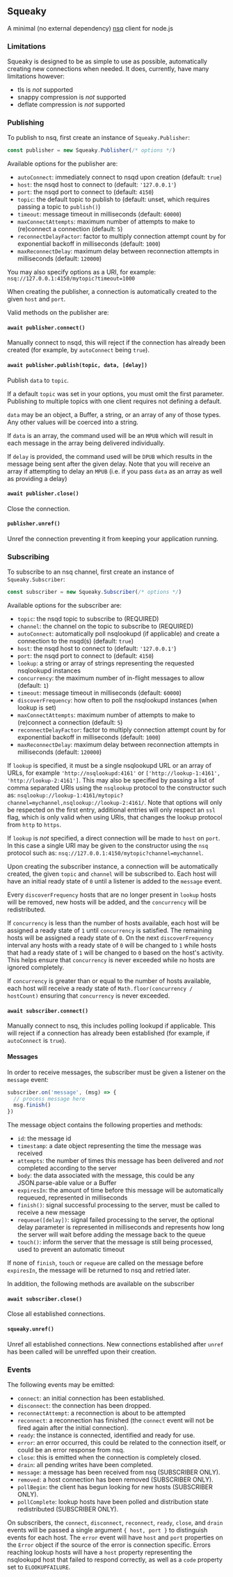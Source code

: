 ## Squeaky

A minimal (no external dependency) [nsq](http://nsq.io) client for node.js

### Limitations

Squeaky is designed to be as simple to use as possible, automatically creating new connections when needed.
It does, currently, have many limitations however:

- tls is _not_ supported
- snappy compression is _not_ supported
- deflate compression is _not_ supported

### Publishing

To publish to nsq, first create an instance of `Squeaky.Publisher`:

```js
const publisher = new Squeaky.Publisher(/* options */)
```

Available options for the publisher are:
- `autoConnect`: immediately connect to nsqd upon creation (default: `true`)
- `host`: the nsqd host to connect to (default: `'127.0.0.1'`)
- `port`: the nsqd port to connect to (default: `4150`)
- `topic`: the default topic to publish to (default: unset, which requires passing a topic to `publish()`)
- `timeout`: message timeout in milliseconds (default: `60000`)
- `maxConnectAttempts`: maximum number of attempts to make to (re)connect a connection (default: `5`)
- `reconnectDelayFactor`: factor to multiply connection attempt count by for exponential backoff in milliseconds (default: `1000`)
- `maxReconnectDelay`: maximum delay between reconnection attempts in milliseconds (default: `120000`)

You may also specify options as a URI, for example: `nsq://127.0.0.1:4150/mytopic?timeout=1000`

When creating the publisher, a connection is automatically created to the given `host` and `port`.

Valid methods on the publisher are:

#### `await publisher.connect()`

Manually connect to nsqd, this will reject if the connection has already been created (for example, by `autoConnect` being `true`).

#### `await publisher.publish(topic, data, [delay])`

Publish `data` to `topic`.

If a default `topic` was set in your options, you must omit the first parameter. Publishing to multiple topics with one client requires not defining a default.

`data` may be an object, a Buffer, a string, or an array of any of those types. Any other values will be coerced into a string.

If `data` is an array, the command used will be an `MPUB` which will result in each message in the array being delivered individually.

If `delay` is provided, the command used will be `DPUB` which results in the message being sent after the given delay. Note that you will receive an array if attempting to delay an `MPUB` (i.e. if you pass `data` as an array as well as providing a delay)

#### `await publisher.close()`

Close the connection.

#### `publisher.unref()`

Unref the connection preventing it from keeping your application running.


### Subscribing

To subscribe to an nsq channel, first create an instance of `Squeaky.Subscriber`:

```js
const subscriber = new Squeaky.Subscriber(/* options */)
```

Available options for the subscriber are:
- `topic`: the nsqd topic to subscribe to (REQUIRED)
- `channel`: the channel on the topic to subscribe to (REQUIRED)
- `autoConnect`: automatically poll nsqlookupd (if applicable) and create a connection to the nsqd(s) (default: `true`)
- `host`: the nsqd host to connect to (default: `'127.0.0.1'`)
- `port`: the nsqd port to connect to (default: `4150`)
- `lookup`: a string or array of strings representing the requested nsqlookupd instances
- `concurrency`: the maximum number of in-flight messages to allow (default: `1`)
- `timeout`: message timeout in milliseconds (default: `60000`)
- `discoverFrequency`: how often to poll the nsqlookupd instances (when lookup is set)
- `maxConnectAttempts`: maximum number of attempts to make to (re)connect a connection (default: `5`)
- `reconnectDelayFactor`: factor to multiply connection attempt count by for exponential backoff in milliseconds (default: `1000`)
- `maxReconnectDelay`: maximum delay between reconnection attempts in milliseconds (default: `120000`)

If `lookup` is specified, it must be a single nsqlookupd URL or an array of URLs, for example `'http://nsqlookupd:4161'` or `['http://lookup-1:4161', 'http://lookup-2:4161']`. This may also be specified by passing a list of comma separated URIs using the `nsqlookup` protocol to the constructor such as: `nsqlookup://lookup-1:4161/mytopic?channel=mychannel,nsqlookup://lookup-2:4161/`. Note that options will only be respected on the first entry, additional entries will only respect an `ssl` flag, which is only valid when using URIs, that changes the lookup protocol from `http` to `https`.

If `lookup` is _not_ specified, a direct connection will be made to `host` on `port`. In this case a single URI may be given to the constructor using the `nsq` protocol such as: `nsq://127.0.0.1:4150/mytopic?channel=mychannel`.

Upon creating the subscriber instance, a connection will be automatically created, the given `topic` and `channel` will be subscribed to. Each host will have an initial ready state of `0` until a listener is added to the `message` event.

Every `discoverFrequency` hosts that are no longer present in `lookup` hosts will be removed, new hosts will be added, and the `concurrency` will be redistributed.

If `concurrency` is less than the number of hosts available, each host will be assigned a ready state of `1` until `concurrency` is satisfied. The remaining hosts will be assigned a ready state of `0`. On the next `discoverFrequency` interval any hosts with a ready state of `0` will be changed to `1` while hosts that had a ready state of `1` will be changed to `0` based on the host's activity. This helps ensure that `concurrency` is never exceeded while no hosts are ignored completely.

If `concurrency` is greater than or equal to the number of hosts available, each host will receive a ready state of `Math.floor(concurrency / hostCount)` ensuring that `concurrency` is never exceeded.

#### `await subscriber.connect()`

Manually connect to nsq, this includes polling lookupd if applicable. This will reject if a connection has already been established (for example, if `autoConnect` is `true`).

#### Messages

In order to receive messages, the subscriber must be given a listener on the `message` event:

```js
subscriber.on('message', (msg) => {
  // process message here
  msg.finish()
})
```

The message object contains the following properties and methods:

- `id`: the message id
- `timestamp`: a date object representing the time the message was received
- `attempts`: the number of times this message has been delivered and _not_ completed according to the server
- `body`: the data associated with the message, this could be any JSON.parse-able value or a Buffer
- `expiresIn`: the amount of time before this message will be automatically requeued, represented in milliseconds
- `finish()`: signal successful processing to the server, must be called to receive a new message
- `requeue([delay])`: signal failed processing to the server, the optional delay parameter is represented in milliseconds and represents how long the server will wait before adding the message back to the queue
- `touch()`: inform the server that the message is still being processed, used to prevent an automatic timeout

If none of `finish`, `touch` or `requeue` are called on the message before `expiresIn`, the message will be returned to nsq and retried later.

In addition, the following methods are available on the subscriber

#### `await subscriber.close()`

Close all established connections.

#### `squeaky.unref()`

Unref all established connections. New connections established after `unref` has been called will be unreffed upon their creation.

### Events

The following events may be emitted:

- `connect`: an initial connection has been established.
- `disconnect`: the connection has been dropped.
- `reconnectAttempt`: a reconnection is about to be attempted
- `reconnect`: a reconnection has finished (the `connect` event will not be fired again after the initial connection).
- `ready`: the instance is connected, identified and ready for use.
- `error`: an error occurred, this could be related to the connection itself, or could be an error response from nsq.
- `close`: this is emitted when the connection is completely closed.
- `drain`: all pending writes have been completed.
- `message`: a message has been received from nsq (SUBSCRIBER ONLY).
- `removed`: a host connection has been removed (SUBSCRIBER ONLY).
- `pollBegin`: the client has begun looking for new hosts (SUBSCRIBER ONLY).
- `pollComplete`: lookup hosts have been polled and distribution state redistributed (SUBSCRIBER ONLY).

On subscribers, the `connect`, `disconnect`, `reconnect`, `ready`, `close`, and `drain` events will be passed a single argument `{ host, port }` to distinguish events for each host. The `error` event will have `host` and `port` properties on the `Error` object if the source of the error is connection specific. Errors reaching lookup hosts will have a `host` property representing the nsqlookupd host that failed to respond correctly, as well as a `code` property set to `ELOOKUPFAILURE`.
